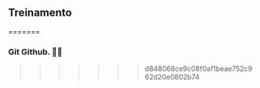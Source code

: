 ## Treinamento
=======
### Git Github. :man_student:
>>>>>>> d848068ce9c08f0af1beae752c962d20e0802b74

